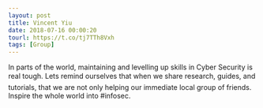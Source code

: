 ```yaml
---
layout: post
title: Vincent Yiu
date: 2018-07-16 00:00:20
tourl: https://t.co/tj7TTh8Vxh
tags: [Group]
---
```

In parts of the world, maintaining and levelling up skills in Cyber Security is real tough. Lets remind ourselves that when we share research, guides, and tutorials, that we are not only helping our immediate local group of friends. Inspire the whole world into #infosec.